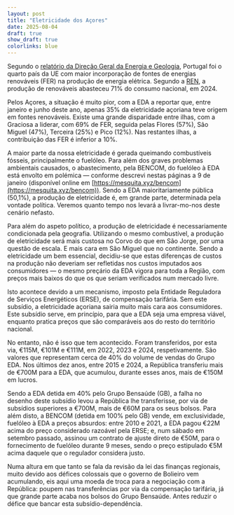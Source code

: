 ```yaml
---
layout: post
title: "Eletricidade dos Açores"
date: 2025-08-04
draft: true
show_draft: true
colorlinks: blue
---
```


Segundo o [relatório da Direção Geral da Energia e Geologia](https://www.dgeg.gov.pt/media/aqmpm3cf/dgeg-arr-2025-06.pdf), Portugal foi o quarto país da UE com maior incorporação de fontes de energias renováveis (FER) na produção de energia elétrica. Segundo a [REN](https://www.ren.pt/pt-pt/media/noticias/recorde-de-producao-de-renovaveis-abastece-71-do-consumo-de-eletricidade-em-2024), a produção de renováveis abasteceu 71% do consumo nacional, em 2024.

Pelos Açores, a situação é muito pior, com a EDA a reportar que, entre janeiro e junho deste ano, apenas 35% da eletricidade açoriana teve origem em fontes renováveis. Existe uma grande disparidade entre ilhas, com a Graciosa a liderar, com 69% de FER, seguida pelas Flores (57%), São Miguel (47%), Terceira (25%) e Pico (12%). Nas restantes ilhas, a contribuição das FER é inferior a 10%.

A maior parte da nossa eletricidade é gerada queimando combustíveis fósseis, principalmente o fuelóleo. Para além dos graves problemas ambientais causados, o abastecimento, pela BENCOM, do fuelóleo à EDA está envolto em polémica — conforme descrevi nestas páginas a 9 de janeiro (disponível online em [https://mesquita.xyz/bencom](https://mesquita.xyz/bencom)). Sendo a EDA maioritariamente pública (50,1%), a produção de eletricidade é, em grande parte, determinada pela vontade política. Veremos quanto tempo nos levará a livrar-mo-nos deste cenário nefasto.

Para além do aspeto político, a produção de eletricidade é necessariamente condicionada pela geografia. Utilizando o mesmo combustível, a produção de eletricidade será mais custosa no Corvo do que em São Jorge, por uma questão de escala. E mais cara em São Miguel que no continente. Sendo a eletricidade um bem essencial, decidiu-se que estas diferenças de custos na produção não deveriam ser refletidas nos custos imputados aos consumidores — o mesmo preçário da EDA vigora para toda a Região, com preços mais baixos do que os que seriam verificados num mercado livre.

Isto acontece devido a um mecanismo, imposto pela Entidade Reguladora de Serviços Energéticos (ERSE), de compensação tarifária. Sem este subsídio, a eletricidade açoriana sairia muito mais cara aos consumidores. Este subsídio serve, em princípio, para que a EDA seja uma empresa viável, enquanto pratica preços que são comparáveis aos do resto do território nacional.

No entanto, não é isso que tem acontecido. Foram transferidos, por esta via, €115M, €101M e €111M, em 2022, 2023 e 2024, respetivamente. São valores que representam cerca de 40% do volume de vendas do Grupo EDA. Nos últimos dez anos, entre 2015 e 2024, a República transferiu mais de €700M para a EDA, que acumulou, durante esses anos, mais de €150M em lucros.

Sendo a EDA detida em 40% pelo Grupo Bensaúde (GB), a falha no desenho deste subsídio levou a República lhe transferisse, por via de subsídios superiores a €700M, mais de €60M para os seus bolsos. Para além disto, a BENCOM (detida em 100% pelo GB) vende, em exclusividade, fuelóleo à EDA a preços absurdos: entre 2010 e 2021, a EDA pagou €22M acima do preço considerado razoável pela ERSE; e, num sábado em setembro passado, assinou um contrato de ajuste direto de €50M, para o fornecimento de fuelóleo durante 9 meses, sendo o preço estipulado €5M acima daquele que o regulador considera justo.

Numa altura em que tanto se fala da revisão da lei das finanças regionais, muito devido aos défices colossais que o governo de Bolieiro vem acumulando, eis aqui uma moeda de troca para a negociação com a República: poupem nas transferências por via da compensação tarifária, já que grande parte acaba nos bolsos do Grupo Bensaúde. Antes reduzir o défice que bancar esta subsídio-dependência.

